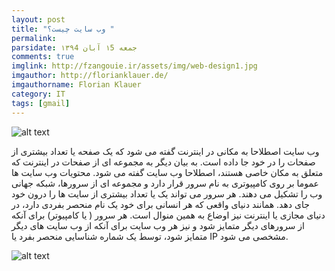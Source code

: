 ```yaml
---
layout: post
title: "وب سایت چیست؟ "
permalink: 
parsidate: جمعه ۱5 آبان ۱۳۹4
comments: true
imglink: http://fzangouie.ir/assets/img/web-design1.jpg
imgauthor: http://florianklauer.de/
imgauthorname: Florian Klauer
category: IT
tags: [gmail]
---
```


  ![alt text]({{site.url}}/assets/web-design1.jpg)

وب سایت اصطلاحا به مکانی در اینترنت گفته می شود که یک صفحه یا تعداد بیشتری از صفحات را در خود جا داده است. به بیان دیگر به مجموعه ای از صفحات در اینترنت که متعلق به مکان خاصی هستند، اصطلاحا وب سایت گفته می شود.
محتویات وب سایت ها عموما بر روی کامپیوتری به نام سرور قرار دارد و مجموعه ای از سرورها، شبکه جهانی وب را تشکیل می دهند. هر سرور می تواند یک یا تعداد بیشتری از سایت ها را درون خود جای دهد.
همانند دنیای واقعی که هر انسانی برای خود یک نام منحصر بفردی دارد، در دنیای مجازی یا اینترنت نیز اوضاع به همین منوال است. هر سرور ( یا کامپیوتر) برای آنکه از سرورهای دیگر متمایز شود و نیز هر وب سایت برای آنکه از وب سایت های دیگر متمایز شود، توسط یک شماره شناسایی منحصر بفرد یا IP مشخصی می شود.


  ![alt text]({{site.url}}/assets/website.jpg)
